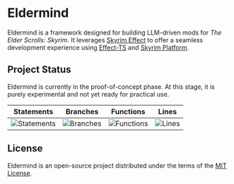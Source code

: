 # Eldermind #

Eldermind is a framework designed for building LLM-driven mods for _The Elder Scrolls: Skyrim_. It
leverages [Skyrim Effect](https://github.com/mysticfall/skyrim-effect) to offer a
seamless development experience using [Effect-TS](https://effect.website/)
and [Skyrim Platform](https://www.nexusmods.com/skyrimspecialedition/mods/54909).

## Project Status

Eldermind is currently in the proof-of-concept phase. At this stage, it is purely experimental and not yet ready for
practical use.

| Statements                  | Branches                | Functions                 | Lines             |
| --------------------------- | ----------------------- | ------------------------- | ----------------- |
| ![Statements](https://img.shields.io/badge/statements-96.1%25-brightgreen.svg?style=flat) | ![Branches](https://img.shields.io/badge/branches-96.15%25-brightgreen.svg?style=flat) | ![Functions](https://img.shields.io/badge/functions-84.4%25-yellow.svg?style=flat) | ![Lines](https://img.shields.io/badge/lines-96.1%25-brightgreen.svg?style=flat) |

## License

Eldermind is an open-source project distributed under the terms of the [MIT License](LICENSE).
